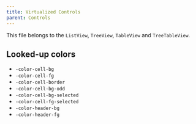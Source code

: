 ```yaml
---
title: Virtualized Controls
parent: Controls
---
```


This file belongs to the `ListView`, `TreeView`, `TableView` and `TreeTableView`.

## Looked-up colors

- `-color-cell-bg`
- `-color-cell-fg`
- `-color-cell-border`
- `-color-cell-bg-odd`
- `-color-cell-bg-selected`
- `-color-cell-fg-selected`
- `-color-header-bg`
- `-color-header-fg`
